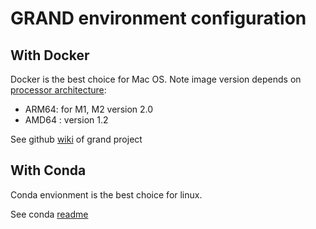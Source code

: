 # GRAND environment configuration


## With Docker


Docker is the best choice for Mac OS. Note image version depends on [processor architecture](https://hub.docker.com/r/grandlib/dev):

* ARM64: for M1, M2 version 2.0
* AMD64 : version 1.2

See github [wiki](https://github.com/grand-mother/grand/wiki#development-environment) of grand project
  

## With Conda 

Conda envionment is the best choice for linux.

See conda [readme](conda/readme.md)
